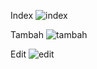 Index
![index](https://user-images.githubusercontent.com/60353302/103780990-52bef800-5068-11eb-9cd2-0a7abed7de3b.png)

Tambah
![tambah](https://user-images.githubusercontent.com/60353302/103781053-65393180-5068-11eb-8941-a0a7649248b7.png)

Edit
![edit](https://user-images.githubusercontent.com/60353302/103781043-623e4100-5068-11eb-8e40-fc56b538b2a7.png)

